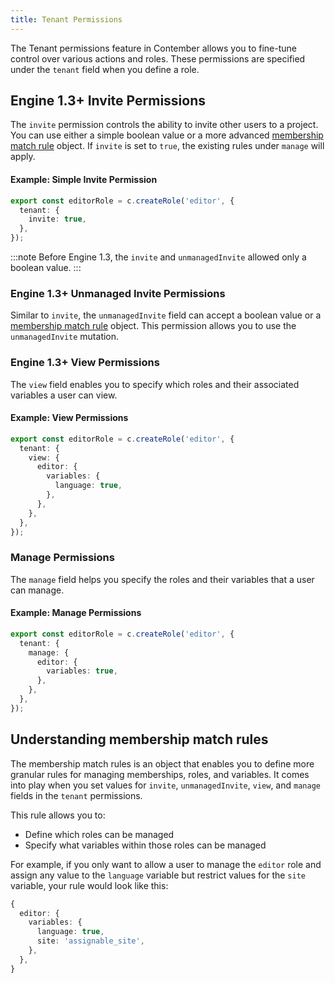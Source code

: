 ```yaml
---
title: Tenant Permissions
---
```


The Tenant permissions feature in Contember allows you to fine-tune control over various actions and roles. These permissions are specified under the `tenant` field when you define a role.

## <span className="version">Engine 1.3+</span> Invite Permissions

The `invite` permission controls the ability to invite other users to a project. You can use either a simple boolean value or a more advanced [membership match rule](#understanding-membership-match-rules) object. If `invite` is set to `true`, the existing rules under `manage` will apply.

#### Example: Simple Invite Permission

```typescript
export const editorRole = c.createRole('editor', {
  tenant: {
    invite: true,
  },
});
```

:::note
Before Engine 1.3, the `invite` and `unmanagedInvite` allowed only a boolean value.
:::

### <span className="version">Engine 1.3+</span> Unmanaged Invite Permissions

Similar to `invite`, the `unmanagedInvite` field can accept a boolean value or a [membership match rule](#understanding-membership-match-rules)  object. This permission allows you to use the `unmanagedInvite` mutation.

### <span className="version">Engine 1.3+</span> View Permissions

The `view` field enables you to specify which roles and their associated variables a user can view.

#### Example: View Permissions

```typescript
export const editorRole = c.createRole('editor', {
  tenant: {
    view: {
      editor: {
        variables: {
          language: true,
        },
      },
    },
  },
});
```

### Manage Permissions

The `manage` field helps you specify the roles and their variables that a user can manage.

#### Example: Manage Permissions

```typescript
export const editorRole = c.createRole('editor', {
  tenant: {
    manage: {
      editor: {
        variables: true,
      },
    },
  },
});
```

## Understanding membership match rules

The membership match rules is an object that enables you to define more granular rules for managing memberships, roles, and variables. It comes into play when you set values for `invite`, `unmanagedInvite`, `view`, and `manage` fields in the `tenant` permissions.

This rule allows you to:

- Define which roles can be managed
- Specify what variables within those roles can be managed

For example, if you only want to allow a user to manage the `editor` role and assign any value to the `language` variable but restrict values for the `site` variable, your rule would look like this:

```typescript
{
  editor: {
    variables: {
      language: true,
      site: 'assignable_site',
    },
  },
}
```
